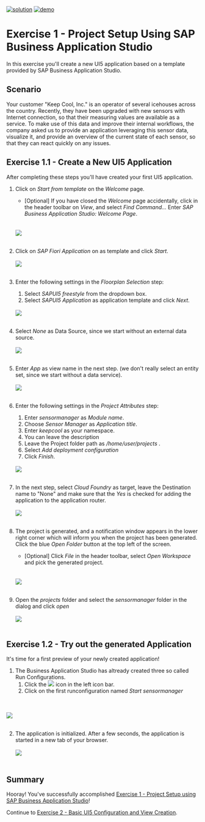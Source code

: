 [![solution](https://flat.badgen.net/badge/solution/available/green?icon=github)](https://github.com/SAP-samples/teched2020-DEV164/tree/code/ex1/TechEd2020)
[![demo](https://flat.badgen.net/badge/demo/deployed/blue?icon=chrome)](https://sap-samples.github.io/teched2020-DEV164/ex1/TechEd2020/SensorManager/webapp/)

# Exercise 1 - Project Setup Using SAP Business Application Studio

In this exercise you'll create a new UI5 application based on a template provided by SAP Business Application Studio.

## Scenario

Your customer "Keep Cool, Inc." is an operator of several icehouses across the country. Recently, they have been upgraded with new sensors with Internet connection, so that their measuring values are available as a service. To make use of this data and improve their internal workflows, the company asked us to provide an application leveraging this sensor data, visualize it, and provide an overview of the current state of each sensor, so that they can react quickly on any issues.

## Exercise 1.1 - Create a New UI5 Application

After completing these steps you'll have created your first UI5 application.

1. Click on *Start from template* on the *Welcome* page.
    * [Optional] If you have closed the *Welcome* page accidentally, click in the header toolbar on *View*, and select *Find Command...*  Enter *SAP Business Application Studio: Welcome Page*.</ul>
<br><br>![](images/01_01_0010b.png)<br><br>

2. Click on *SAP Fiori Application* on as template and click *Start*.
<br><br>![](images/01_01_0015b.png)<br><br>

3. Enter the following settings in the *Floorplan Selection* step: 
    1. Select *SAPUI5 freestyle* from the dropdown box.
    2. Select *SAPUI5 Application* as application template and click *Next*.</ol>
<br>![](images/01_01_0020b.png)<br><br><ol>

4. Select *None* as Data Source, since we start without an external data source.
<br><br>![](images/01_01_0025b.png)<br><br>
   
5. Enter *App* as view name in the next step. (we don't really select an entity set, since we start without a data service).
<br><br>![](images/01_01_0030b.png)<br><br>

6. Enter the following settings in the *Project Attributes* step:
    1. Enter *sensormanager* as *Module name*. 
    2. Choose *Sensor Manager* as *Application title*.
    3. Enter *keepcool* as your namespace.
    4. You can leave the description
    5. Leave the Project folder path as */home/user/projects* .
    6. Select *Add deployment configuration*
    7. Click *Finish*. </ol>
<br>![](images/01_01_0051b.png)<br><br><ol>

7. In the next step, select *Cloud Foundry* as target, leave the Destination name to "None" and make sure that the *Yes* is checked for adding the application to the application router.  </ul>
<br><br>![](images/01_01_0065b.png)<br><br>

8. The project is generated, and a notification window appears in the lower right corner which will inform you when the project has been generated. Click the blue *Open Folder* button at the top left of the screen.
   * [Optional] Click *File* in the header toolbar, select *Open Workspace* and pick the generated project.  </ul>
<br><br>![](images/01_01_0060b.png)<br><br>

9. Open the *projects* folder and select the *sensormanager* folder in the dialog and click *open*
<br><br>![](images/01_01_0071b.png)<br><br>

## Exercise 1.2 - Try out the generated Application

It's time for a first preview of your newly created application!

1. The Business Application Studio has altready created three so called Run Configurations.
    1. Click the ![](images/01_02_0005b.png) icon in the left icon bar.
    2. Click on the first runconfiguration named *Start sensormanager*

<br><br>![](images/01_02_0010b.png)<br><br>

2. The application is initialized. After a few seconds, the application is started in a new tab of your browser.
<br><br>![](images/01_02_0040b.png)<br><br>


## Summary

Hooray! You've successfully accomplished [Exercise 1 - Project Setup using SAP Business Application Studio](#exercise-1---project-setup-using-sap-business-applicationsstudio)!

Continue to [Exercise 2 - Basic UI5 Configuration and  View Creation](../ex2/README.md).
